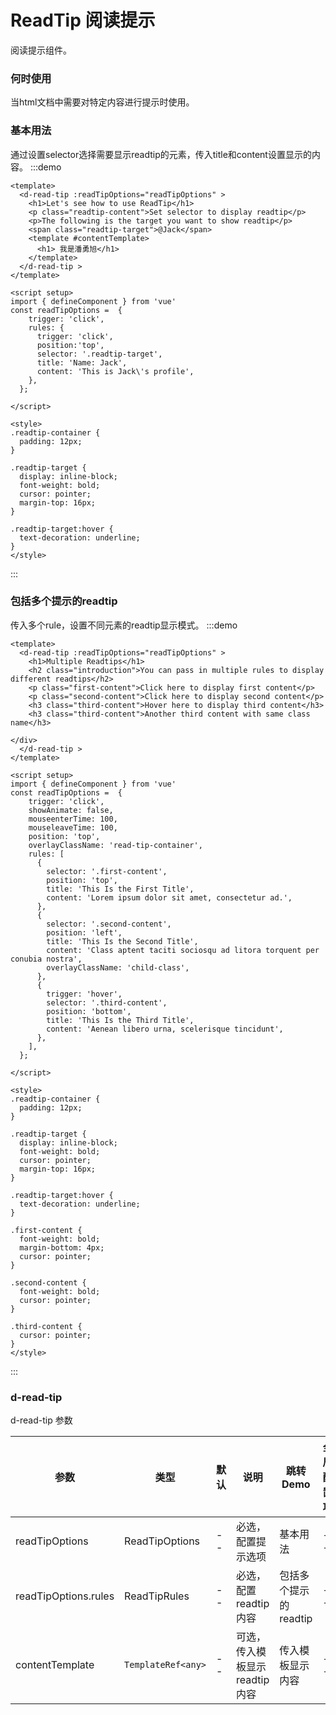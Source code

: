 # ReadTip 阅读提示

阅读提示组件。

### 何时使用

当html文档中需要对特定内容进行提示时使用。


### 基本用法
通过设置selector选择需要显示readtip的元素，传入title和content设置显示的内容。
:::demo 

```vue
<template>
  <d-read-tip :readTipOptions="readTipOptions" >
    <h1>Let's see how to use ReadTip</h1>
    <p class="readtip-content">Set selector to display readtip</p>
    <p>The following is the target you want to show readtip</p>
    <span class="readtip-target">@Jack</span>
    <template #contentTemplate>
      <h1> 我是潘勇旭</h1>  
    </template>
  </d-read-tip >
</template>

<script setup>
import { defineComponent } from 'vue'
const readTipOptions =  {
    trigger: 'click',
    rules: {
      trigger: 'click',
      position:'top',
      selector: '.readtip-target',
      title: 'Name: Jack',
      content: 'This is Jack\'s profile',
    },
  };

</script>

<style>
.readtip-container {
  padding: 12px;
}

.readtip-target {
  display: inline-block;
  font-weight: bold;
  cursor: pointer;
  margin-top: 16px;
}

.readtip-target:hover {
  text-decoration: underline;
}
</style>
```

:::

### 包括多个提示的readtip
传入多个rule，设置不同元素的readtip显示模式。
:::demo 

```vue
<template>
  <d-read-tip :readTipOptions="readTipOptions" >
    <h1>Multiple Readtips</h1>
    <h2 class="introduction">You can pass in multiple rules to display different readtips</h2>
    <p class="first-content">Click here to display first content</p>
    <p class="second-content">Click here to display second content</p>
    <h3 class="third-content">Hover here to display third content</h3>
    <h3 class="third-content">Another third content with same class name</h3>

</div>
  </d-read-tip >
</template>

<script setup>
import { defineComponent } from 'vue'
const readTipOptions =  {
    trigger: 'click',
    showAnimate: false,
    mouseenterTime: 100,
    mouseleaveTime: 100,
    position: 'top',
    overlayClassName: 'read-tip-container',
    rules: [
      {
        selector: '.first-content',
        position: 'top',
        title: 'This Is the First Title',
        content: 'Lorem ipsum dolor sit amet, consectetur ad.',
      },
      {
        selector: '.second-content',
        position: 'left',
        title: 'This Is the Second Title',
        content: 'Class aptent taciti sociosqu ad litora torquent per conubia nostra',
        overlayClassName: 'child-class',
      },
      {
        trigger: 'hover',
        selector: '.third-content',
        position: 'bottom',
        title: 'This Is the Third Title',
        content: 'Aenean libero urna, scelerisque tincidunt',
      },
    ],
  };

</script>

<style>
.readtip-container {
  padding: 12px;
}

.readtip-target {
  display: inline-block;
  font-weight: bold;
  cursor: pointer;
  margin-top: 16px;
}

.readtip-target:hover {
  text-decoration: underline;
}

.first-content {
  font-weight: bold;
  margin-bottom: 4px;
  cursor: pointer;
}

.second-content {
  font-weight: bold;
  cursor: pointer;
}

.third-content {
  cursor: pointer;
}
</style>
```

:::

### d-read-tip

d-read-tip 参数

| 参数                 | 类型               | 默认 | 说明                            | 跳转 Demo              | 全局配置项 |
| -------------------- | ------------------ | ---- | ------------------------------- | ---------------------- | ---------- |
| readTipOptions       | ReadTipOptions     | --   | 必选，配置提示选项              | 基本用法               | --         |
| readTipOptions.rules | ReadTipRules       | --   | 必选，配置 readtip 内容         | 包括多个提示的 readtip | --         |
| contentTemplate      | `TemplateRef<any>` | --   | 可选，传入模板显示 readtip 内容 | 传入模板显示内容       | --         |



